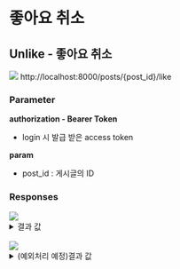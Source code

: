 # 좋아요 취소

## Unlike - 좋아요 취소

<img src="https://img.shields.io/badge/DELETE-red?style=plastic&logo=appveyor&logo=DELETE"/> http://localhost:8000/posts/{post_id}/like

### Parameter

**authorization - Bearer Token**

- login 시 발급 받은 access token

**param**

- post_id : 게시글의 ID

### Responses

<img src="https://img.shields.io/badge/200-519800?style=plastic&logo=appveyor&logo=200"/>

<details>
<summary>결과 값</summary>
<div markdown="1">

```json
{
  "statusCode": 204
}
```

</div>
</details>

<br>

<img src="https://img.shields.io/badge/404-DB3A00?style=plastic&logo=appveyor&logo=404"/> 
<details>
<summary>(예외처리 예정)결과 값</summary>
<div markdown="1">

```json
{
  "statusCode": 404,
  "message": "좋아요를 하지 않은 게시글입니다"
}
```

</div>
</details>
